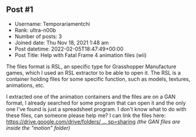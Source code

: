 ## Post #1
- Username: Temporariamentchi
- Rank: ultra-n00b
- Number of posts: 3
- Joined date: Thu Nov 18, 2021 1:48 am
- Post datetime: 2022-02-05T18:47:49+00:00
- Post Title: Help with Fatal Frame 4 animation files (wii)

The files format is RSL, an specific type for Grasshopper Manufacture games, which I used an RSL extractor to be able to open it. The RSL is a container holding files for some specific function, such as models, textures, animations, etc.

I extracted one of the animation containers and the files are on a GAN format, I already searched for some program that can open it and the only one I've found is just a spreadsheet program. I don't know what to do with these files, can someone please help me? I can link the files here: [https://drive.google.com/drive/folders/ ... sp=sharing](https://drive.google.com/drive/folders/1-B1-AUWZsi_TBMW0ZQIELFWOVojVg3ic?usp=sharing) 
*(the GAN files are inside the "motion" folder)*
